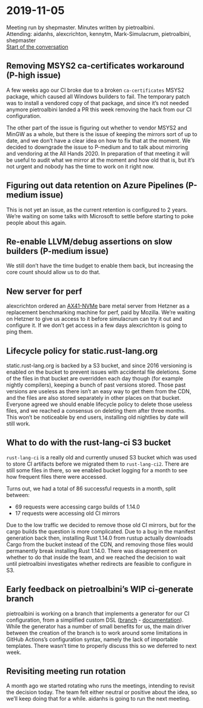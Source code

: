 # 2019-11-05

Meeting run by shepmaster. Minutes written by pietroalbini.  
Attending: aidanhs, alexcrichton, kennytm, Mark-Simulacrum, pietroalbini, shepmaster  
[Start of the conversation](https://discordapp.com/channels/442252698964721669/443148319431065610/641335927721033732)

## Removing MSYS2 ca-certificates workaround (P-high issue)

A few weeks ago our CI broke due to a broken `ca-certificates` MSYS2 package,
which caused all Windows builders to fail. The temporary patch was to install a
vendored copy of that package, and since it’s not needed anymore pietroalbini
landed a PR this week removing the hack from our CI configuration.

The other part of the issue is figuring out whether to vendor MSYS2 and MinGW
as a whole, but there is the issue of keeping the mirrors sort of up to date,
and we don’t have a clear idea on how to fix that at the moment. We decided to
downgrade the issue to P-medium and to talk about mirroring and vendoring at
the All Hands 2020. In preparation of that meeting it will be useful to audit
what we mirror at the moment and how old that is, but it’s not urgent and
nobody has the time to work on it right now.

## Figuring out data retention on Azure Pipelines (P-medium issue)

This is not yet an issue, as the current retention is configured to 2 years.
We’re waiting on some talks with Microsoft to settle before starting to poke
people about this again.

## Re-enable LLVM/debug assertions on slow builders (P-medium issue)

We still don’t have the time budget to enable them back, but increasing the
core count should allow us to do that.

## New server for perf

alexcrichton ordered an
[AX41-NVMe](https://www.hetzner.com/dedicated-rootserver/ax41-nvme) bare metal
server from Hetzner as a replacement benchmarking machine for perf, paid by
Mozilla. We’re waiting on Hetzner to give us access to it before simulacrum can
try it out and configure it. If we don’t get access in a few days alexcrichton
is going to ping them.

## Lifecycle policy for static.rust-lang.org

static.rust-lang.org is backed by a S3 bucket, and since 2016 versioning is
enabled on the bucket to prevent issues with accidental file deletions. Some of
the files in that bucket are overridden each day though (for example nightly
compilers), keeping a bunch of past versions stored. Those past versions are
useless as there isn’t an easy way to get them from the CDN, and the files are
also stored separately in other places on that bucket. Everyone agreed we
should enable lifecycle policy to delete those useless files, and we reached a
consensus on deleting them after three months. This won’t be noticeable by end
users, installing old nightlies by date will still work.

## What to do with the rust-lang-ci S3 bucket

`rust-lang-ci` is a really old and currently unused S3 bucket which was used to
store CI artifacts before we migrated them to `rust-lang-ci2`. There are still
some files in there, so we enabled bucket logging for a month to see how
frequent files there were accessed.

Turns out, we had a total of 86 successful requests in a month, split between:

- 69 requests were accessing cargo builds of 1.14.0
- 17 requests were accessing old CI mirrors

Due to the low traffic we decided to remove those old CI mirrors, but for the
cargo builds the question is more complicated. Due to a bug in the manifest
generation back then, installing Rust 1.14.0 from rustup actually downloads
Cargo from the bucket instead of the CDN, and removing those files would
permanently break installing Rust 1.14.0. There was disagreement on whether to
do that inside the team, and we reached the decision to wait until pietroalbini
investigates whether redirects are feasible to configure in S3.

## Early feedback on pietroalbini’s WIP ci-generate branch

pietroalbini is working on a branch that implements a generator for our CI
configuration, from a simplified custom DSL
([branch](https://github.com/pietroalbini/rust/tree/ci-generate) -
[documentation](https://github.com/pietroalbini/rust/tree/ci-generate/src/tools/generate-ci-config)).
While the generator has a number of small benefits for us, the main driver
between the creation of the branch is to work around some limitations in GitHub
Actions’s configuration syntax, namely the lack of importable templates. There
wasn’t time to properly discuss this so we deferred to next week.

## Revisiting meeting run rotation

A month ago we started rotating who runs the meetings, intending to revisit the
decision today. The team felt either neutral or positive about the idea, so
we’ll keep doing that for a while. aidanhs is going to run the next meeting.
